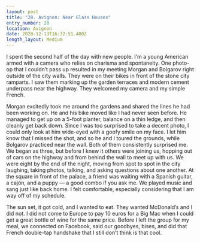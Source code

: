 ```yaml
---
layout: post
title: "28. Avignon: Near Glass Houses"
entry_number: 28
location: Avignon
date: 2020-12-13T16:32:51.480Z
length_layout: Medium
---
```

I spent the second half of the day with new people. I'm a young American armed with a camera who relies on charisma and spontaneity. One photo-op that I couldn’t pass up resulted in my meeting Morgan and Bolgarov right outside of the city walls. They were on their bikes in front of the stone city ramparts. I saw them marking up the garden terraces and modern cement underpass near the highway. They welcomed my camera and my simple French. 

Morgan excitedly took me around the gardens and shared the lines he had been working on. He and his bike moved like I had never seen before. He managed to get up on a 5-foot planter, balance on a thin ledge, and then cleanly get back down. Since I was too surprised to take a decent photo, I could only look at him wide-eyed with a goofy smile on my face. I let him know that I missed the shot, and so he and I toured the grounds, while Bolgarov practiced near the wall. Both of them consistently surprised me. We began as three, but before I knew it others were joining us, hopping out of cars on the highway and from behind the wall to meet up with us. We were eight by the end of the night, moving from spot to spot in the city laughing, taking photos, talking, and asking questions about one another. At the square in front of the palace, a friend was waiting with a Spanish guitar, a cajón, and a puppy — a good combo if you ask me. We played music and sang just like back home. I felt comfortable, especially considering that I am way off of my schedule. 

The sun set, it got cold, and I wanted to eat. They wanted McDonald’s and I did not. I did not come to Europe to pay 10 euros for a Big Mac when I could get a great bottle of wine for the same price. Before I left the group for my meal, we connected on Facebook, said our goodbyes, bises, and did that French double-tap handshake that I still don’t think is that cool.